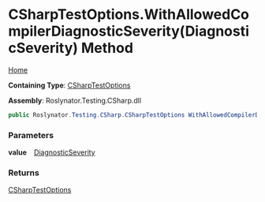 # CSharpTestOptions\.WithAllowedCompilerDiagnosticSeverity\(DiagnosticSeverity\) Method

[Home](../../../../../README.md)

**Containing Type**: [CSharpTestOptions](../README.md)

**Assembly**: Roslynator\.Testing\.CSharp\.dll

```csharp
public Roslynator.Testing.CSharp.CSharpTestOptions WithAllowedCompilerDiagnosticSeverity(Microsoft.CodeAnalysis.DiagnosticSeverity value)
```

### Parameters

**value** &ensp; [DiagnosticSeverity](https://docs.microsoft.com/en-us/dotnet/api/microsoft.codeanalysis.diagnosticseverity)

### Returns

[CSharpTestOptions](../README.md)

